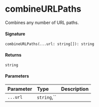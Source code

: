 # combineURLPaths

Combines any number of URL paths.

#### Signature
`combineURLPaths(...url: string[]): string`

#### Returns
`string`


#### Parameters


| Parameter	   | Type    | Description |
|:-------------|:---------------|:------------|
| `...url`    | `string`,`` |  |

